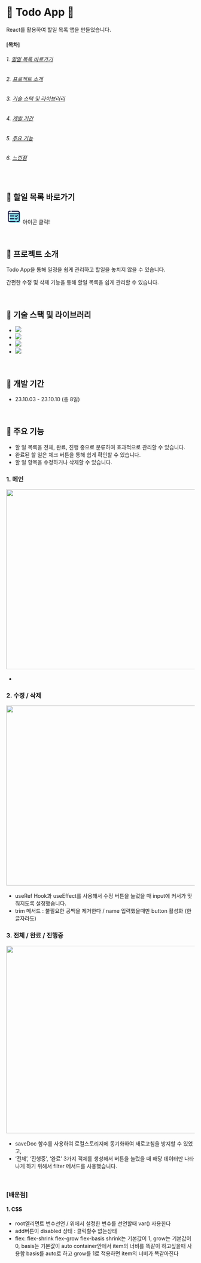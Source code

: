 # &#128153; Todo App &#128153;

React를 활용하여 할일 목록 앱을 만들었습니다.


#### [목차]
###### 1. [할일 목록 바로가기](#-할일-목록-바로가기)
###### 2. [프로젝트 소개](#-프로젝트-소개)
###### 3. [기술 스택 및 라이브러리](#-기술-스택-및-라이브러리)
###### 4. [개발 기간](#-개발-기간)
###### 5. [주요 기능](#-주요-기능)
###### 6. [느낀점](#-느낀점)

<br>


## &#128311; 할일 목록 바로가기

[<img src="./public/todo_app_logo.png" width="40" height="40">](https://soyeon1221.github.io/Todo-App) 아이콘 클릭!

<br>


## &#128311; 프로젝트 소개

Todo App을 통해 일정을 쉽게 관리하고 할일을 놓치지 않을 수 있습니다. 

간편한 수정 및 삭제 기능을 통해 할일 목록을 쉽게 관리할 수 있습니다.

<br>


## &#128311; 기술 스택 및 라이브러리

- <img src="https://img.shields.io/badge/React-61DAFB?style=flat-square&logo=React&logoColor=white"/>
- <img src="https://img.shields.io/badge/JavaScript-ECD53F?style=flat-square&logo=JavaScript&logoColor=white"/>
- <img src="https://img.shields.io/badge/HTML5-F46D01?style=flat-square&logo=HTML5&logoColor=white"/>
- <img src="https://img.shields.io/badge/CSS3-2490D7?style=flat-square&logo=CSS3&logoColor=white"/>

<br>


## &#128311; 개발 기간

- 23.10.03 - 23.10.10 (총 8일)

<br>


## &#128311; 주요 기능

- 할 일 목록을 전체, 완료, 진행 중으로 분류하여 효과적으로 관리할 수 있습니다.
- 완료된 할 일은 체크 버튼을 통해 쉽게 확인할 수 있습니다.
- 할 일 항목을 수정하거나 삭제할 수 있습니다.

### 1. 메인
<img src="https://github.com/soyeon1221/Todo-App/assets/121142418/4ce0d7ee-801f-4a2f-b8c4-66fd1f528e9c" width="720px" height="480px">

- 


### 2. 수정 / 삭제
<img src="https://github.com/soyeon1221/Todo-App/assets/121142418/ea8da505-368c-4ced-a448-b7594d338274" width="720px" height="480px">

- useRef Hook과 useEffect를 사용해서 수정 버튼을 눌렀을 때 input에 커서가 맞춰지도록 설정했습니다. 
- trim 메서드 : 불필요한 공백을 제거한다 / name 입력했을때만 button 활성화 (한글자라도)

### 3. 전체 / 완료 / 진행중
<img src="https://github.com/soyeon1221/Todo-App/assets/121142418/e593cc74-a821-4056-9677-af6a70d7e64e" width="840px" height="500px">

- saveDoc 함수를 사용하여 로컬스토리지에 동기화하여 새로고침을 방지할 수 있었고,
- ‘전체’, ‘진행중’, ‘완료’ 3가지 객체를 생성해서 버튼을 눌렀을 때 해당 데이터만 나타나게 하기 위해서 filter 메서드를 사용했습니다.

<br>


### [배운점]
#### 1. CSS
- root엘리먼트 변수선언 / 위에서 설정한 변수를 선언할때 var() 사용한다
- add버튼이 disabled 상태 : 클릭할수 없는상태
- flex: flex-shrink flex-grow flex-basis
  shrink는 기본값이 1, grow는 기본값이 0, basis는 기본값이 auto
  container안에서 item의 너비를 똑같이 하고싶을때 사용함
  basis를 auto로 하고 grow를 1로 적용하면 item의 너비가 똑같아진다

